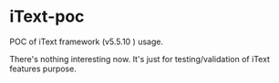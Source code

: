 # iText-poc
POC of iText framework (v5.5.10 ) usage.

There's nothing interesting now. It's just for testing/validation of iText features purpose.